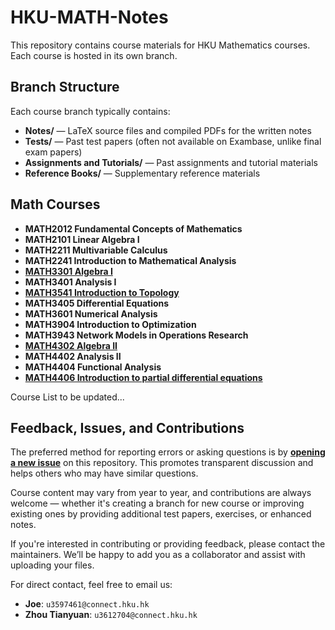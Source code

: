# HKU-MATH-Notes

This repository contains course materials for HKU Mathematics courses.  
Each course is hosted in its own branch.

## Branch Structure

Each course branch typically contains:

- **Notes/** — LaTeX source files and compiled PDFs for the written notes
- **Tests/** — Past test papers (often not available on Exambase, unlike final exam papers)
- **Assignments and Tutorials/** — Past assignments and tutorial materials
- **Reference Books/** — Supplementary reference materials


## Math Courses

- **MATH2012 Fundamental Concepts of Mathematics**
- **MATH2101 Linear Algebra I**
- **MATH2211 Multivariable Calculus**
- **MATH2241 Introduction to Mathematical Analysis**
- [**MATH3301 Algebra I**](https://github.com/Liu-Zhonglin/HKU-MATH-Notes/tree/MATH3301-Algebra-I)
- **MATH3401 Analysis I**
- [**MATH3541 Introduction to Topology**](https://github.com/Liu-Zhonglin/HKU-MATH-Notes/tree/MATH3541-Introduction-to-topology)
- **MATH3405 Differential Equations**
- **MATH3601 Numerical Analysis**
- **MATH3904 Introduction to Optimization**
- **MATH3943 Network Models in Operations Research**
- **[MATH4302 Algebra II](https://github.com/Liu-Zhonglin/HKU-MATH-Notes/tree/MATH4302-Algebra-II)**
- **MATH4402 Analysis II**
- **MATH4404 Functional Analysis**
- [**MATH4406 Introduction to partial differential equations**](https://github.com/Liu-Zhonglin/HKU-MATH-Notes/tree/MATH4406-Introduction-to-partial-differential-equations?tab=readme-ov-file)

Course List to be updated...


## Feedback, Issues, and Contributions

The preferred method for reporting errors or asking questions is by **[opening a new issue](https://github.com/Liu-Zhonglin/HKU-MATH-Notes/issues)** on this repository. This promotes transparent discussion and helps others who may have similar questions.

Course content may vary from year to year, and contributions are always welcome — whether it's creating a branch for new course or improving existing ones by providing additional test papers, exercises, or enhanced notes.


If you're interested in contributing or providing feedback, please contact the maintainers. We’ll be happy to add you as a collaborator and assist with uploading your files.

For direct contact, feel free to email us:
- **Joe**: `u3597461@connect.hku.hk`
- **Zhou Tianyuan**: `u3612704@connect.hku.hk`
